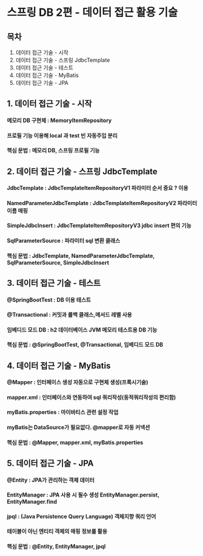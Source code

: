 # 스프링 DB 2편 - 데이터 접근 활용 기술

## 목차
1. 데이터 접근 기술 - 시작
2. 데이터 접근 기술 - 스프링 JdbcTemplate
3. 데이터 접근 기술 - 테스트
4. 데이터 접근 기술 - MyBatis
5. 데이터 접근 기술 - JPA


## 1. 데이터 접근 기술 - 시작  
####  메모리 DB 구현체 : MemoryItemRepository
#### 프로필 기능 이용해 local 과 test 빈 자동주입 분리
#### 핵심 문법 : 메모리 DB, 스프링 프로필 기능

## 2. 데이터 접근 기술 - 스프링 JdbcTemplate
#### JdbcTemplate : JdbcTemplateItemRepositoryV1 파라미터 순서 중요 ? 이용
#### NamedParameterJdbcTemplate : JdbcTemplateItemRepositoryV2 파라미터 이름 매핑
#### SimpleJdbcInsert : JdbcTemplateItemRepositoryV3 jdbc insert 편의 기능
#### SqlParameterSource : 파라미터 sql 변환 클래스
#### 핵심 문법 : JdbcTemplate, NamedParameterJdbcTemplate, SqlParameterSource, SimpleJdbcInsert

## 3. 데이터 접근 기술 - 테스트
####  @SpringBootTest : DB 이용 테스트
#### @Transactional : 커밋과 롤백 클래스,메서드 레벨 사용
#### 임베디드 모드 DB : h2 데이터베이스 JVM 메모리 테스트용 DB 기능
#### 핵심 문법 : @SpringBootTest, @Transactional, 임베디드 모드 DB

## 4. 데이터 접근 기술 - MyBatis
####  @Mapper : 인터페이스 생성 자동으로 구현체 생성(프록시기술)
#### mapper.xml : 인터페이스와 연동하여 sql 쿼리작성(동적쿼리작성의 편리함)
#### myBatis.properties : 마이바티스 관련 설정 작업
#### myBatis는 DataSource가 필요없다. @mapper로 자동 커넥션
#### 핵심 문법 : @Mapper, mapper.xml, myBatis.properties

## 5. 데이터 접근 기술 - JPA
#### @Entity : JPA가 관리하는 객체 데이터
#### EntityManager : JPA 사용 시 필수 생성 EntityManager.persist, EntityManager.find
#### jpql : (Java Persistence Query Language) 객체지향 쿼리 언어
#### 테이블이 아닌 엔티티 객체의 매핑 정보를 활용
#### 핵심 문법 : @Entity, EntityManager, jpql